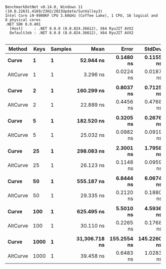 ```

BenchmarkDotNet v0.14.0, Windows 11 (10.0.22631.4169/23H2/2023Update/SunValley3)
Intel Core i9-9900KF CPU 3.60GHz (Coffee Lake), 1 CPU, 16 logical and 8 physical cores
.NET SDK 8.0.401
  [Host]     : .NET 8.0.8 (8.0.824.36612), X64 RyuJIT AVX2
  DefaultJob : .NET 8.0.8 (8.0.824.36612), X64 RyuJIT AVX2


```
| Method   | Keys | Samples | Mean          | Error       | StdDev      | Ratio |
|--------- |----- |-------- |--------------:|------------:|------------:|------:|
| **Curve**    | **1**    | **1**       |     **52.944 ns** |   **0.1480 ns** |   **0.1155 ns** |  **1.00** |
| AltCurve | 1    | 1       |      3.296 ns |   0.0224 ns |   0.0187 ns |  0.06 |
|          |      |         |               |             |             |       |
| **Curve**    | **2**    | **1**       |    **160.299 ns** |   **0.8037 ns** |   **0.7125 ns** |  **1.00** |
| AltCurve | 2    | 1       |     22.889 ns |   0.4456 ns |   0.4768 ns |  0.14 |
|          |      |         |               |             |             |       |
| **Curve**    | **5**    | **1**       |    **182.520 ns** |   **0.3205 ns** |   **0.2676 ns** |  **1.00** |
| AltCurve | 5    | 1       |     25.032 ns |   0.0982 ns |   0.0919 ns |  0.14 |
|          |      |         |               |             |             |       |
| **Curve**    | **25**   | **1**       |    **298.083 ns** |   **2.3001 ns** |   **1.7958 ns** |  **1.00** |
| AltCurve | 25   | 1       |     26.123 ns |   0.1148 ns |   0.0959 ns |  0.09 |
|          |      |         |               |             |             |       |
| **Curve**    | **50**   | **1**       |    **555.187 ns** |   **6.8444 ns** |   **6.0674 ns** |  **1.00** |
| AltCurve | 50   | 1       |     29.335 ns |   0.2120 ns |   0.1880 ns |  0.05 |
|          |      |         |               |             |             |       |
| **Curve**    | **100**  | **1**       |    **625.495 ns** |   **5.5010 ns** |   **4.5936 ns** |  **1.00** |
| AltCurve | 100  | 1       |     30.110 ns |   0.2265 ns |   0.1768 ns |  0.05 |
|          |      |         |               |             |             |       |
| **Curve**    | **1000** | **1**       | **31,306.718 ns** | **155.2554 ns** | **145.2260 ns** | **1.000** |
| AltCurve | 1000 | 1       |     39.458 ns |   0.6483 ns |   1.0283 ns | 0.001 |
